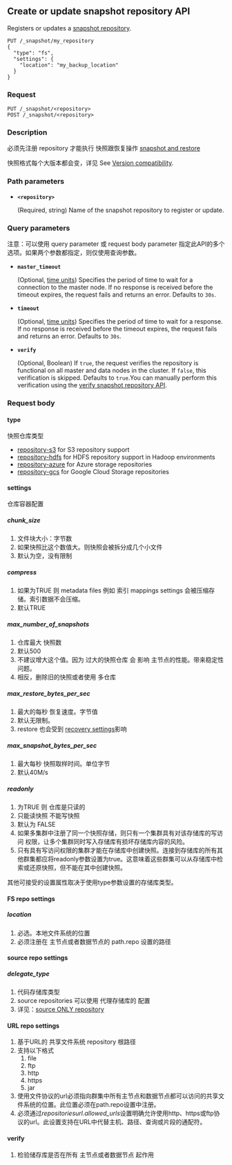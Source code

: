 ## Create or update snapshot repository API

Registers or updates a [snapshot repository](https://www.elastic.co/guide/en/elasticsearch/reference/7.13/snapshots-register-repository.html).

```console
PUT /_snapshot/my_repository
{
  "type": "fs",
  "settings": {
    "location": "my_backup_location"
  }
}
```



### Request

```
PUT /_snapshot/<repository>
POST /_snapshot/<repository>
```

### Description

必须先注册 repository 才能执行 快照跟恢复操作 [snapshot and restore](https://www.elastic.co/guide/en/elasticsearch/reference/7.13/snapshot-restore.html) 

快照格式每个大版本都会变，详见 See [Version compatibility](https://www.elastic.co/guide/en/elasticsearch/reference/7.13/snapshot-restore.html#snapshot-restore-version-compatibility).



### Path parameters

- **`<repository>`**

  (Required, string) Name of the snapshot repository to register or update.

### Query parameters

注意：可以使用 query parameter 或 request body parameter 指定此API的多个选项。如果两个参数都指定，则仅使用查询参数。

- **`master_timeout`**

  (Optional, [time units](https://www.elastic.co/guide/en/elasticsearch/reference/7.13/common-options.html#time-units)) Specifies the period of time to wait for a connection to the master node. If no response is received before the timeout expires, the request fails and returns an error. Defaults to `30s`.

- **`timeout`**

  (Optional, [time units](https://www.elastic.co/guide/en/elasticsearch/reference/7.13/common-options.html#time-units)) Specifies the period of time to wait for a response. If no response is received before the timeout expires, the request fails and returns an error. Defaults to `30s`.

- **`verify`**

  (Optional, Boolean) If `true`, the request verifies the repository is functional on all master and data nodes in the cluster. If `false`, this verification is skipped. Defaults to `true`.You can manually perform this verification using the [verify snapshot repository API](https://www.elastic.co/guide/en/elasticsearch/reference/7.13/verify-snapshot-repo-api.html).

### Request body

#### **type**

快照仓库类型

- [repository-s3](https://www.elastic.co/guide/en/elasticsearch/plugins/7.13/repository-s3.html) for S3 repository support
- [repository-hdfs](https://www.elastic.co/guide/en/elasticsearch/plugins/7.13/repository-hdfs.html) for HDFS repository support in Hadoop environments
- [repository-azure](https://www.elastic.co/guide/en/elasticsearch/plugins/7.13/repository-azure.html) for Azure storage repositories
- [repository-gcs](https://www.elastic.co/guide/en/elasticsearch/plugins/7.13/repository-gcs.html) for Google Cloud Storage repositories

#### settings

仓库容器配置

##### **chunk_size**

1. 文件块大小：字节数
2. 如果快照比这个数值大。则快照会被拆分成几个小文件
3. 默认为空，没有限制

##### **compress**

1. 如果为TRUE 则 metadata files 例如 索引 mappings settings 会被压缩存储。索引数据不会压缩。
2. 默认TRUE

##### **max_number_of_snapshots**

1. 仓库最大 快照数
2. 默认500
3. 不建议增大这个值。因为 过大的快照仓库 会 影响 主节点的性能。带来稳定性问题。
4. 相反，删除旧的快照或者使用 多仓库

##### **max_restore_bytes_per_sec**

1. 最大的每秒 恢复速度。字节值
2. 默认无限制。
3. restore 也会受到 [recovery settings](https://www.elastic.co/guide/en/elasticsearch/reference/7.13/put-snapshot-repo-api.html#:~:text=also%20throttled%20through-,recovery%20settings,-.)影响

##### **max_snapshot_bytes_per_sec**

1. 最大每秒 快照取样时间。单位字节
2. 默认40M/s

##### **readonly**

1. 为TRUE 则 仓库是只读的
2. 只能读快照 不能写快照
3. 默认为 FALSE
4. 如果多集群中注册了同一个快照存储，则只有一个集群具有对该存储库的写访问 权限，让多个集群同时写入存储库有损坏存储库内容的风险。
5. 只有具有写访问权限的集群才能在存储库中创建快照。连接到存储库的所有其他群集都应将readonly参数设置为true。这意味着这些群集可以从存储库中检索或还原快照，但不能在其中创建快照。

其他可接受的设置属性取决于使用type参数设置的存储库类型。

#### FS repo settings

##### **location**

1. 必选。本地文件系统的位置
2. 必须注册在 主节点或者数据节点的 path.repo 设置的路径

#### source repo settings

##### **delegate_type**

1. 代码存储库类型
2. source repositories 可以使用 代理存储库的 配置
3. 详见：[source ONLY repository](https://www.elastic.co/guide/en/elasticsearch/reference/7.13/snapshots-register-repository.html#snapshots-source-only-repository)

#### URL repo settings

1. 基于URL的 共享文件系统 repository 根路径
2. 支持以下格式
   1. file
   2. ftp
   3. http
   4. https
   5. jar
3. 使用文件协议的url必须指向群集中所有主节点和数据节点都可以访问的共享文件系统的位置。此位置必须在path.repo设置中注册。
4. 必须通过*repositoriesurl.allowed_urls*设置明确允许使用http、https或ftp协议的url。此设置支持在URL中代替主机、路径、查询或片段的通配符。



#### **verify**

1. 检验储存库是否在所有 主节点或者数据节点 起作用


